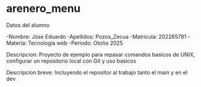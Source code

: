 # arenero_menu
Datos del alumno

-Nombre: Jóse Eduardo
-Apellidos: Pozos_Zecua
-Matricula: 202265781
-Materia: Tecnología web
-Periodo: Otoño 2025

Descripcion: Proyecto de ejemplo para repasar
comandos basicos de UNIX, configurar un
repositorio local con Git y uso basicos 

Descripcion breve: Incluyendo el repositor al trabajo tanto el main y en el dev